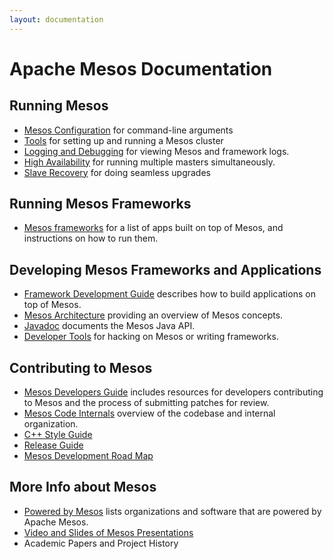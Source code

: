 ```yaml
---
layout: documentation
---
```


# Apache Mesos Documentation

## Running Mesos

* [Mesos Configuration](/documentation/latest/configuration/) for command-line arguments
* [Tools](/documentation/latest/tools/) for setting up and running a Mesos cluster
* [Logging and Debugging](/documentation/latest/logging-and-debugging/) for viewing Mesos and framework logs.
* [High Availability](/documentation/latest/high-availability/) for running multiple masters simultaneously.
* [Slave Recovery](/documentation/latest/slave-recovery/) for doing seamless upgrades

## Running Mesos Frameworks

 * [Mesos frameworks](/documentation/latest/mesos-frameworks/) for a list of apps built on top of Mesos, and instructions on how to run them.

## Developing Mesos Frameworks and Applications

* [Framework Development Guide](/documentation/latest/app-framework-development-guide/) describes how to build applications on top of Mesos.
* [Mesos Architecture](/documentation/latest/mesos-architecture/) providing an overview of Mesos concepts.
* [Javadoc](/api/latest/java/) documents the Mesos Java API.
* [Developer Tools](/documentation/latest/tools/) for hacking on Mesos or writing frameworks.

## Contributing to Mesos

* [Mesos Developers Guide](/documentation/latest/mesos-developers-guide/) includes resources for developers contributing to Mesos and the process of submitting patches for review.
* [Mesos Code Internals](/documentation/latest/mesos-code-internals/) overview of the codebase and internal organization.
* [C++ Style Guide](/documentation/latest/mesos-c++-style-guide/)
* [Release Guide](/documentation/latest/release-guide/)
* [Mesos Development Road Map](/documentation/latest/mesos-roadmap/)

## More Info about Mesos

* [Powered by Mesos](/documentation/latest/powered-by-mesos/) lists organizations and software that are powered by Apache Mesos.
* [Video and Slides of Mesos Presentations](/documentation/latest/mesos-presentations/)
* Academic Papers and Project History
